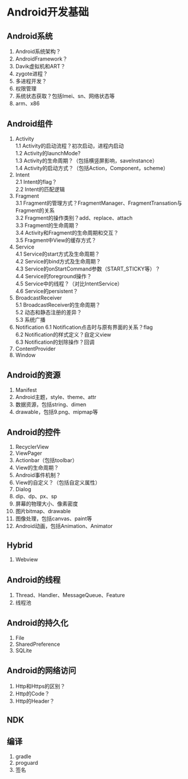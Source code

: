 # Android开发基础

## Android系统
1. Android系统架构？
2. AndroidFramework？
3. Davik虚拟机和ART？
4. zygote进程？  
5. 多进程开发？  
6. 权限管理  
7. 系统状态获取？包括Imei、sn、网络状态等
8. arm、x86

## Android组件
1. Activity  
  1.1 Activity的启动流程？初次启动，进程内启动  
  1.2 Activity的launchMode?  
  1.3 Activity的生命周期？（包括横竖屏影响，saveInstance）  
  1.4 Activity的启动方式？（包括Action，Component，scheme）  
2. Intent  
  2.1 Intent的flag？  
  2.2 Intent的匹配逻辑  
3. Fragment  
  3.1 Fragment的管理方式？FragmentManager、FragmentTransation与Fragment的关系  
  3.2 Fragment的操作类别？add、replace、attach  
  3.3 Fragment的生命周期？  
  3.4 Activity和Fragment的生命周期和交互？  
  3.5 Fragment中View的缓存方式？  
4. Service  
  4.1 Service的start方式及生命周期？  
  4.2 Service的bind方式及生命周期？  
  4.3 Service的onStartCommand参数（START_STICKY等）？  
  4.4 Service的foreground操作？  
  4.5 Service中的线程？（对比IntentService）  
  4.6 Service的persistent？  
5. BroadcastReceiver  
  5.1 BroadcastReceiver的生命周期？  
  5.2 动态和静态注册的差异？  
  5.3 系统广播  
6. Notification 
  6.1 Notification点击时与原有界面的关系？flag  
  6.2 Notification的样式定义？自定义view  
  6.3 Notification的划除操作？回调   
7. ContentProvider  
8. Window

## Android的资源
1. Manifest  
2. Android主题，style、theme、attr
3. 数据资源，包括string、dimen
4. drawable，包括9.png、mipmap等

## Android的控件 
1. RecyclerView  
2. ViewPager  
3. Actionbar（包括toolbar）  
4. View的生命周期？  
5. Android事件机制？  
6. View的自定义？（包括自定义属性）  
7. Dialog  
8. dip、dp、px、sp  
9. 屏幕的物理大小、像素密度
10. 图片bitmap、drawable
11. 图像处理，包括canvas、paint等
12. Android动画，包括Animation、Animator

## Hybrid
1. Webview  

## Android的线程  
1. Thread、Handler、MessageQueue、Feature  
2. 线程池  

## Android的持久化
1. File  
2. SharedPreference  
3. SQLite  

## Android的网络访问  
1. Http和Https的区别？  
2. Http的Code？  
3. Http的Header？  

## NDK

## 编译
1. gradle  
2. proguard  
3. 签名
